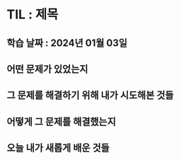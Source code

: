 # TIL : 제목

## 학습 날짜 : 2024년 01월 03일

## 어떤 문제가 있었는지

## 그 문제를 해결하기 위해 내가 시도해본 것들

## 어떻게 그 문제를 해결했는지

## 오늘 내가 새롭게 배운 것들
